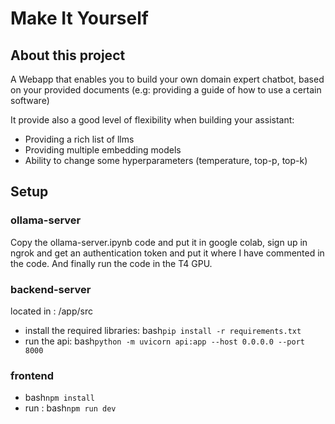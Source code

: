 # Make It Yourself

## About this project

A Webapp that enables you to build your own domain expert chatbot, based on your provided documents (e.g: providing a guide of how to use a certain software)

It provide also a good level of flexibility when building your assistant:
- Providing a rich list of llms
- Providing multiple embedding models
- Ability to change some hyperparameters (temperature, top-p, top-k)

## Setup

### ollama-server

Copy the ollama-server.ipynb code and put it in google colab, sign up in ngrok and get an authentication token and put it where I have commented in the code.
And finally run the code in the T4 GPU.

### backend-server
located in : /app/src
- install the required libraries: bash```pip install -r requirements.txt```
- run the api: bash```python -m uvicorn api:app --host 0.0.0.0 --port 8000```

### frontend

- bash```npm install```
- run : bash```npm run dev```
